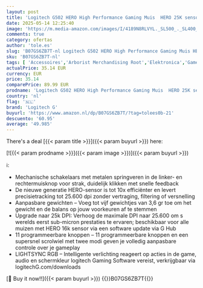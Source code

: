 ```yaml
---
layout: post
title: 'Logitech G502 HERO High Performance Gaming Muis  HERO 25K sensor  25.600 DPI  RGB  Aanpasbare Gewichten  11 Programmeerbare Knoppen  on-board geheugen  PC/Mac - Zwart'
date: 2025-05-14 12:25:40
image: 'https://m.media-amazon.com/images/I/4189N8RLVYL._SL500_._SL400_.jpg'
comments: true
category: ofertas
author: 'tole.es'
slug: 'B07GS6ZB7T-nl Logitech G502 HERO High Performance Gaming Muis HERO 25K...'
sku: 'B07GS6ZB7T-nl'
tags: [ 'Accessoires','Arborist Merchandising Root','Elektronica','Games','Muizen','Pc-accessoires','Pc-consoles, -games & -accessoires','Pc-gamingmuizen','Self Service','Special Features Stores','be0c145d-645e-47ab-b638-53e8112e3d67_0','be0c145d-645e-47ab-b638-53e8112e3d67_3301','be0c145d-645e-47ab-b638-53e8112e3d67_701','logitech g','🇳🇱', ]
actualPrice: 35.14 EUR
currency: EUR
price: 35.14
comparePrice: 89.99 EUR
prodname: 'Logitech G502 HERO High Performance Gaming Muis  HERO 25K sensor  25.600 DPI  RGB  Aanpasbare Gewichten  11 Programmeerbare Knoppen  on-board geheugen  PC/Mac - Zwart'
country: 'nl'
flag: '🇳🇱'
brand: 'Logitech G'
buyurl: 'https://www.amazon.nl/dp/B07GS6ZB7T/?tag=tolees0b-21'
descuento: '60.95'
average: '49.985'
---
```


There's a deal [{{< param title >}}]({{< param buyurl >}})  here:

[![{{< param prodname >}}]({{< param image >}})]({{< param buyurl >}})

ℹ️:

- Mechanische schakelaars met metalen springveren in de linker- en rechtermuisknop voor strak, duidelijk klikken met snelle feedback
- De nieuwe generatie HERO-sensor is tot 10x efficiënter en levert precisietracking tot 25.600 dpi zonder vertraging, filtering of versnelling
- Aanpasbare gewichten – Voeg tot vijf gewichtjes van 3,6 gr toe om het gewicht en de balans op jouw voorkeuren af te stemmen
- Upgrade naar 25k DPI: Verhoog de maximale DPI naar 25.600 om s werelds eerst sub-micron prestaties te ervaren; beschikbaar voor alle muizen met HERO 16k sensor via een software update via G Hub
- 11 programmeerbare knoppen – 11 programmeerbare knoppen en een supersnel scrolwiel met twee modi geven je volledig aanpasbare controle over je gameplay
- LIGHTSYNC RGB – Intelligente verlichting reageert op acties in de game, audio en schermkleur logitech Gaming Software vereist, verkrijgbaar via logitechG.com/downloads

[🛒 Buy it now!!]({{< param buyurl >}})
{{<world>}}B07GS6ZB7T{{</world>}}
